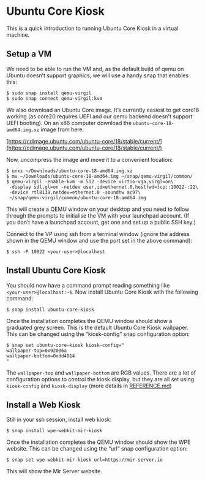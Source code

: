 # Ubuntu Core Kiosk

This is a quick introduction to running Ubuntu Core Kiosk in a virtual machine.

## Setup a VM
We need to be able to run the VM and, as the default build of qemu on Ubuntu doesn’t support graphics, we will use a handy snap that enables this:

    $ sudo snap install qemu-virgil
    $ sudo snap connect qemu-virgil:kvm

We also download an Ubuntu Core image. It’s currently easiest to get core18 working (as core20 requires UEFI and our qemu backend doesn't support UEFI booting). On an x86 computer download the `ubuntu-core-18-amd64.img.xz` image from here:

[https://cdimage.ubuntu.com/ubuntu-core/18/stable/current/](https://cdimage.ubuntu.com/ubuntu-core/18/stable/current/)

Now, uncompress the image and move it to a convenient location:

    $ unxz ~/Downloads/ubuntu-core-18-amd64.img.xz
    $ mv ~/Downloads/ubuntu-core-18-amd64.img ~/snap/qemu-virgil/common/
    $ qemu-virgil -enable-kvm -m 512 -device virtio-vga,virgl=on\
     -display sdl,gl=on -netdev user,id=ethernet.0,hostfwd=tcp::10022-:22\
     -device rtl8139,netdev=ethernet.0 -soundhw ac97\
     ~/snap/qemu-virgil/common/ubuntu-core-18-amd64.img

This will create a QEMU window on your desktop and you need to follow through the prompts to initialise the VM with your launchpad account. (If you don’t have a launchpad account, get one and set up a public SSH key.)

Connect to the VP using ssh from a terminal window (ignore the address shown in the QEMU window and use the port set in the above command):

    $ ssh -P 10022 <your‑user>@localhost

## Install Ubuntu Core Kiosk
You should now have a command prompt reading something like `<your‑user>@localhost:~$`. Now install Ubuntu Core Kiosk with the following command:

    $ snap install ubuntu-core-kiosk

Once the installation completes the QEMU window should show a graduated grey screen. This is the default Ubuntu Core Kiosk wallpaper. This can be changed using the “kiosk-config” snap configuration option:

    $ snap set ubuntu-core-kiosk kiosk-config="
    wallpaper-top=0x92006a
    wallpaper-bottom=0xdd4814
    "

The `wallpaper-top` and `wallpaper-bottom` are RGB values. There are a lot of configuration options to control the kiosk display, but they are all set using `kiosk-config` and `kiosk-display` (more details in [REFERENCE.md](REFERENCE.md))

## Install a Web Kiosk

Still in your ssh session, install web kiosk:

    $ snap install wpe-webkit-mir-kiosk

Once the installation completes the QEMU window should show the WPE website. This can be changed using the “url” snap configuration option:

    $ snap set wpe-webkit-mir-kiosk url=https://mir-server.io

This will show the Mir Server website.
